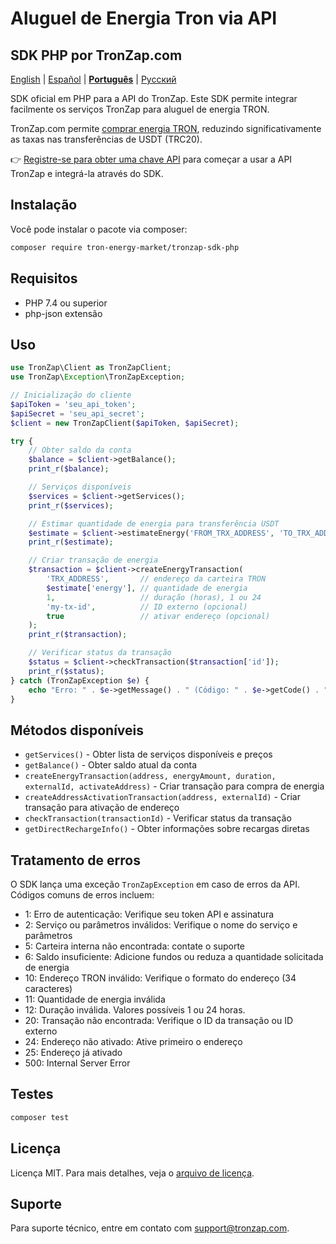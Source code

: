 # Aluguel de Energia Tron via API
## SDK PHP por TronZap.com

[English](README.md) | [Español](README.es.md) | **[Português](README.pt-br.md)** | [Русский](README.ru.md)

SDK oficial em PHP para a API do TronZap.
Este SDK permite integrar facilmente os serviços TronZap para aluguel de energia TRON.

TronZap.com permite [comprar energia TRON](https://tronzap.com/), reduzindo significativamente as taxas nas transferências de USDT (TRC20).

👉 [Registre-se para obter uma chave API](https://tronzap.com) para começar a usar a API TronZap e integrá-la através do SDK.

## Instalação

Você pode instalar o pacote via composer:

```bash
composer require tron-energy-market/tronzap-sdk-php
```

## Requisitos

- PHP 7.4 ou superior
- php-json extensão

## Uso

```php
use TronZap\Client as TronZapClient;
use TronZap\Exception\TronZapException;

// Inicialização do cliente
$apiToken = 'seu_api_token';
$apiSecret = 'seu_api_secret';
$client = new TronZapClient($apiToken, $apiSecret);

try {
    // Obter saldo da conta
    $balance = $client->getBalance();
    print_r($balance);

    // Serviços disponíveis
    $services = $client->getServices();
    print_r($services);

    // Estimar quantidade de energia para transferência USDT
    $estimate = $client->estimateEnergy('FROM_TRX_ADDRESS', 'TO_TRX_ADDRESS', 'TR7NHqjeKQxGTCi8q8ZY4pL8otSzgjLj6t');
    print_r($estimate);

    // Criar transação de energia
    $transaction = $client->createEnergyTransaction(
        'TRX_ADDRESS',       // endereço da carteira TRON
        $estimate['energy'], // quantidade de energia
        1,                   // duração (horas), 1 ou 24
        'my-tx-id',          // ID externo (opcional)
        true                 // ativar endereço (opcional)
    );
    print_r($transaction);

    // Verificar status da transação
    $status = $client->checkTransaction($transaction['id']);
    print_r($status);
} catch (TronZapException $e) {
    echo "Erro: " . $e->getMessage() . " (Código: " . $e->getCode() . ")\n";
}
```

## Métodos disponíveis

- `getServices()` - Obter lista de serviços disponíveis e preços
- `getBalance()` - Obter saldo atual da conta
- `createEnergyTransaction(address, energyAmount, duration, externalId, activateAddress)` - Criar transação para compra de energia
- `createAddressActivationTransaction(address, externalId)` - Criar transação para ativação de endereço
- `checkTransaction(transactionId)` - Verificar status da transação
- `getDirectRechargeInfo()` - Obter informações sobre recargas diretas

## Tratamento de erros

O SDK lança uma exceção `TronZapException` em caso de erros da API. Códigos comuns de erros incluem:

- 1: Erro de autenticação: Verifique seu token API e assinatura
- 2: Serviço ou parâmetros inválidos: Verifique o nome do serviço e parâmetros
- 5: Carteira interna não encontrada: contate o suporte
- 6: Saldo insuficiente: Adicione fundos ou reduza a quantidade solicitada de energia
- 10: Endereço TRON inválido: Verifique o formato do endereço (34 caracteres)
- 11: Quantidade de energia inválida
- 12: Duração inválida. Valores possíveis 1 ou 24 horas.
- 20: Transação não encontrada: Verifique o ID da transação ou ID externo
- 24: Endereço não ativado: Ative primeiro o endereço
- 25: Endereço já ativado
- 500: Internal Server Error

## Testes

```bash
composer test
```

## Licença

Licença MIT. Para mais detalhes, veja o [arquivo de licença](LICENSE).

## Suporte

Para suporte técnico, entre em contato com [support@tronzap.com](mailto:support@tronzap.com).